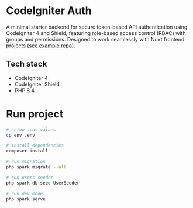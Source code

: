 # CodeIgniter Auth
A minimal starter backend for secure token-based API authentication using CodeIgniter 4 and Shield, featuring role-based access control (RBAC) with groups and permissions. Designed to work seamlessly with Nuxt frontend projects ([see example repo](https://github.com/azizramdan/nuxt-auth)).

## Tech stack
- CodeIgniter 4
- CodeIgniter Shield
- PHP 8.4

# Run project

```bash
# setup .env values
cp env .env

# install dependencies
composer install

# run migration
php spark migrate --all

# run users seeder
php spark db:seed UserSeeder

# run dev mode
php spark serve
```